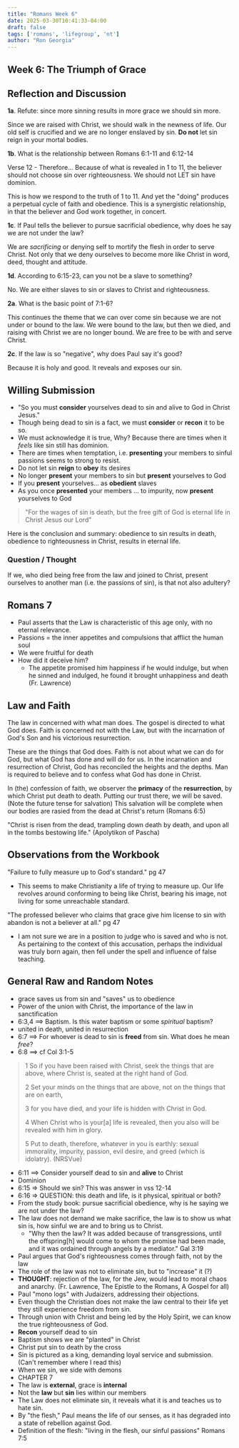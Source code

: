 ```yaml
---
title: "Romans Week 6"
date: 2025-03-30T10:41:33-04:00
draft: false
tags: ['romans', 'lifegroup', 'nt']
author: "Ron Georgia"
---
```


## Week 6: The Triumph of Grace

## Reflection and Discussion

**1a**. Refute: since more sinning results in more grace we should sin more.

Since we are raised with Christ, we should walk in the newness of life. Our old self is crucified and we are no longer enslaved by sin. **Do not** let sin reign in your mortal bodies.

**1b**. What is the relationship between Romans 6:1-11 and 6:12-14

Verse 12 - Therefore... Because of what is revealed in 1 to 11, the believer should not choose sin over righteousness. We should not LET sin have dominion.

This is how we respond to the truth of 1 to 11. And yet the "doing" produces a perpetual cycle of faith and obedience. This is a synergistic relationship, in that the believer and God work together, in concert.

**1c**. If Paul tells the believer to pursue sacrificial obedience, why does he say we are not under the law?

We are _sacrificing_ or denying self to mortify the flesh in order to serve Christ. Not only that we deny ourselves to become more like Christ in word, deed, thought and attitude.

**1d**. According to 6:15-23, can you not be a slave to something?

No. We are either slaves to sin or slaves to Christ and righteousness.

**2a**. What is the basic point of 7:1-6?

This continues the theme that we can over come sin because we are not under or bound to the law. We were bound to the law, but then we died, and raising with Christ we are no longer bound. We are free to be with and serve Christ.

**2c**. If the law is so "negative", why does Paul say it's good?

Because it is holy and good. It reveals and exposes our sin.



## Willing Submission

- "So you must **consider** yourselves dead to sin and alive to God in Christ Jesus."
- Though being dead to sin is a fact, we must **consider** or **recon** it to be so.
- We must acknowledge it is true, Why? Because there are times when it _feels_ like sin still has dominion.
- There are times when temptation, i.e. **presenting** your members to sinful passions seems to strong to resist.
- Do not let sin **reign** to **obey** its desires
- No longer **present** your members to sin but **present** yourselves to God
- If you **present** yourselves... as **obedient** slaves
- As you once **presented** your members ... to impurity, now **present** yourselves to God

> "For the wages of sin is death, but the free gift of God is eternal life in Christ Jesus our Lord"

Here is the conclusion and summary: obedience to sin results in death, obedience to righteousness in Christ, results in eternal life.

### Question / Thought

If we, who died being free from the law and joined to Christ, present ourselves to another man (i.e. the passions of sin), is that not also adultery?

## Romans 7

- Paul asserts that the Law is characteristic of this age only, with no eternal relevance.
- Passions = the inner appetites and compulsions that afflict the human soul
- We were fruitful for death
- How did it deceive him?
  - The appetite promised him happiness if he would indulge, but when he sinned and indulged, he found it brought unhappiness and death (Fr. Lawrence)

## Law and Faith

The law in concerned with what man does. The gospel is directed to what God does. Faith is concerned not with the Law, but with the incarnation of God's Son and his victorious resurrection.

These are the things that God does. Faith is not about what we can do for God, but what God has done and will do for us. In the incarnation and resurrection of Christ, God has reconciled the heights and the depths. Man is required to believe and to confess what God has done in Christ.

In (the) confession of faith, we observer the **primacy** of the **resurrection**, by which Christ put death to death. Putting our trust there, we will be saved. (Note the future tense for salvation) This salvation will be complete when our bodies are rasied from the dead at Christ's return (Romans 6:5)

"Christ is risen from the dead, trampling down death by death, and upon all in the tombs bestowing life." (Apolytikon of Pascha)

## Observations from the Workbook

"Failure to fully measure up to God's standard." pg 47

- This seems to make Christianity a life of trying to measure up. Our life revolves around conforming to being like Christ, bearing his image, not living for some unreachable standard.

"The professed believer who claims that grace give him license to sin with abandon is not a believer at all." pg 47

- I am not sure we are in a position to judge who is saved and who is not. As pertaining to the context of this accusation, perhaps the individual was truly born again, then fell under the spell and influence of false teaching.
## General Raw and Random Notes

- grace saves us from sin and "saves" us to obedience
- Power of the union with Christ, the importance of the law in sanctification
- 6:3,4 ==> Baptism. Is this water baptism or some _spiritual_ baptism?
- united in death, united in resurrection
- 6:7 ==> For whoever is dead to sin is **freed** from sin. What does he mean _free_?
- 6:8 ==> cf Col 3:1-5
>1 So if you have been raised with Christ, seek the things that are above, where Christ is, seated at the right hand of God. 
>
>2 Set your minds on the things that are above, not on the things that are on earth, 
>
>3 for you have died, and your life is hidden with Christ in God. 
>
>4 When Christ who is your[a] life is revealed, then you also will be revealed with him in glory.
>
>5 Put to death, therefore, whatever in you is earthly: sexual immorality, impurity, passion, evil desire, and greed (which is idolatry). (NRSVue)

- 6:11 ==> Consider yourself dead to sin and **alive** to Christ
- Dominion
- 6:15 => Should we sin? This was answer in vss 12-14
- 6:16 => QUESTION: this death and life, is it physical, spiritual or both?
- From the study book: pursue sacrificial obedience, why is he saying we are not under the law?
- The law does not demand we make sacrifice, the law is to show us what sin is, how sinful we are and to bring us to Christ. 
  - "Why then the law? It was added because of transgressions, until the offspring[h] would come to whom the promise had been made, and it was ordained through angels by a mediator." Gal 3:19
- Paul argues that God's righteousness comes through faith, not by the law
- The role of the law was not to eliminate sin, but to "increase" it (?)
- **THOUGHT**: rejection of the law, for the Jew, would lead to moral chaos and anarchy. (Fr. Lawrence, The Epistle to the Romans, A Gospel for all)
- Paul "mono logs" with Judaizers, addressing their objections.
- Even though the Christian does not make the law central to their life yet they still experience freedom from sin.
- Through union with Christ and being led by the Holy Spirit, we can know the true righteousness of God.
- **Recon** yourself dead to sin
- Baptism shows we are "planted" in Christ
- Christ put sin to death by the cross
- Sin is pictured as a king, demanding loyal service and submission. (Can't remember where I read this)
- When we sin, we side with demons
- CHAPTER 7
- The law is **external**, grace is **internal**
- Not the **law** but **sin** lies within our members
- The Law does not eliminate sin, it reveals what it is and teaches us to hate sin.
- By "the flesh," Paul means the life of our senses, as it has degraded into a state of rebellion against God.
- Definition of the flesh: "living in the flesh, our sinful passions" Romans 7:5
